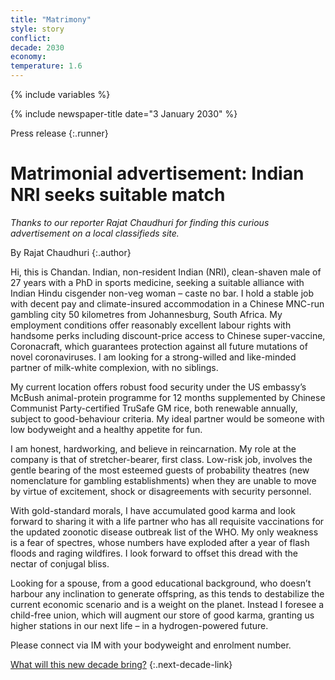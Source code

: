 ```yaml
---
title: "Matrimony"
style: story
conflict: 
decade: 2030
economy: 
temperature: 1.6
---
```


{% include variables %}

{% include newspaper-title date="3 January 2030" %}

Press release
{:.runner}

# Matrimonial advertisement: Indian NRI seeks suitable match

*Thanks to our reporter Rajat Chaudhuri for finding this curious advertisement on a local classifieds site.*

By Rajat Chaudhuri
{:.author}

Hi, this is Chandan. Indian, non-resident Indian (NRI), clean-shaven male of 27&nbsp;years with a PhD in sports medicine, seeking a suitable alliance with Indian Hindu cisgender non-veg woman – caste no bar. I hold a stable job with decent pay and climate-insured accommodation in a Chinese MNC-run gambling city 50&nbsp;kilometres from Johannesburg, South Africa. My employment conditions offer reasonably excellent labour rights with handsome perks including discount-price access to Chinese super-vaccine, Coronacraft, which guarantees protection against all future mutations of novel coronaviruses. I am looking for a strong-willed and like-minded partner of milk-white complexion, with no siblings.

My current location offers robust food security under the US embassy’s McBush animal-protein programme for 12 months supplemented by Chinese Communist Party-certified TruSafe GM rice, both renewable annually, subject to good-behaviour criteria. My ideal partner would be someone with low bodyweight and a healthy appetite for fun.

I am honest, hardworking, and believe in reincarnation. My role at the company is that of stretcher-bearer, first class. Low-risk job, involves the gentle bearing of the most esteemed guests of probability theatres (new nomenclature for gambling establishments) when they are unable to move by virtue of excitement, shock or disagreements with security personnel.

With gold-standard morals, I have accumulated good karma and look forward to sharing it with a life partner who has all requisite vaccinations for the updated zoonotic disease outbreak list of the WHO. My only weakness is a fear of spectres, whose numbers have exploded after a year of flash floods and raging wildfires. I look forward to offset this dread with the nectar of conjugal bliss.

Looking for a spouse, from a good educational background, who doesn’t harbour any inclination to generate offspring, as this tends to destabilize the current economic scenario and is a weight on the planet. Instead I foresee a child-free union, which will augment our store of good karma, granting us higher stations in our next life – in a hydrogen-powered future.

Please connect via IM with your bodyweight and enrolment number.

[What will this new decade bring?](chapter_grassroots-climate-rebellion.html)
{:.next-decade-link}
